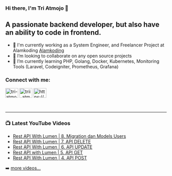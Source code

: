 
### Hi there, I'm Tri Atmojo 👋

## A passionate backend developer, but also have an ability to code in frontend.
- 🔭 I'm currently working as a System Engineer, and Freelancer Project at Alamkoding [Alamkoding ](https://www.alamkoding.com/)
- 👯 I’m looking to collaborate on any open source projects 
- 🌱 I’m currently learning PHP, Golang, Docker, Kubernetes, Monitoring Tools (Laravel, Codeigniter, Prometheus, Grafana)

### Connect with me:

<a href="https://linkedin.com/in/tri-atmojo-6a44091a3" target="blank"><img align="center" src="https://raw.githubusercontent.com/rahuldkjain/github-profile-readme-generator/master/src/images/icons/Social/linked-in-alt.svg" alt="tri-atmojo-6a44091a3" height="30" width="40" /></a>
<a href="https://instagram.com/trii_atmojo" target="blank"><img align="center" src="https://raw.githubusercontent.com/rahuldkjain/github-profile-readme-generator/master/src/images/icons/Social/instagram.svg" alt="trii_atmojo" height="30" width="40" /></a>
<a href="https://www.youtube.com/c/https://www.youtube.com/channel/uccng9ri9uz9dopxblm8elna" target="blank"><img align="center" src="https://raw.githubusercontent.com/rahuldkjain/github-profile-readme-generator/master/src/images/icons/Social/youtube.svg" alt="https://www.youtube.com/channel/uccng9ri9uz9dopxblm8elna" height="30" width="40" /></a>
</p>

<br />


---

### 📺 Latest YouTube Videos

<!-- YOUTUBE:START -->
- [Rest API With Lumen | 8. Migration dan Models Users](https://www.youtube.com/watch?v=uIuNP6Q8tYc)
- [Rest API With Lumen | 7. API DELETE](https://www.youtube.com/watch?v=aSsmvvMwaOg)
- [Rest API With Lumen | 6. API UPDATE](https://www.youtube.com/watch?v=9Ianr3fBobc)
- [Rest API with Lumen | 5. API GET](https://www.youtube.com/watch?v=sNPVcgj6vkY)
- [Rest API With Lumen | 4. API POST](https://www.youtube.com/watch?v=694xvsOAmB0)
<!-- YOUTUBE:END -->

➡️ [more videos...](https://www.youtube.com/channel/UCCNG9rI9Uz9dOpxBLM8ELNA)

